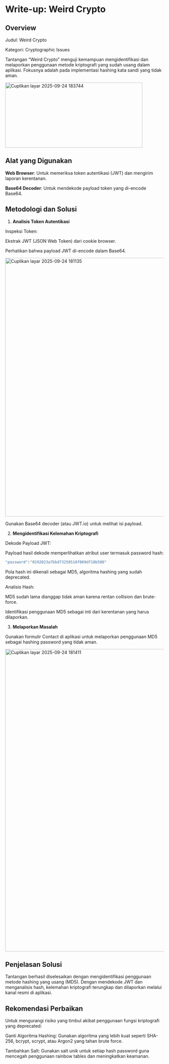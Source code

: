# Write-up: Weird Crypto

## Overview

Judul: Weird Crypto

Kategori: Cryptographic Issues

Tantangan “Weird Crypto” menguji kemampuan mengidentifikasi dan melaporkan penggunaan metode kriptografi yang sudah usang dalam aplikasi. Fokusnya adalah pada implementasi hashing kata sandi yang tidak aman.

<img width="436" height="207" alt="Cuplikan layar 2025-09-24 183744" src="https://github.com/user-attachments/assets/ce0ea508-edbd-4486-9045-20c20f20d0ed" />

## Alat yang Digunakan

**Web Browser**: Untuk memeriksa token autentikasi (JWT) dan mengirim laporan kerentanan.

**Base64 Decoder**: Untuk mendekode payload token yang di-encode Base64.

## Metodologi dan Solusi

1. **Analisis Token Autentikasi**

Inspeksi Token:

Ekstrak JWT (JSON Web Token) dari cookie browser.

Perhatikan bahwa payload JWT di-encode dalam Base64.

<img width="1198" height="822" alt="Cuplikan layar 2025-09-24 181135" src="https://github.com/user-attachments/assets/d4b57743-2129-473d-a027-33dcf56781a7" />

Gunakan Base64 decoder (atau JWT.io) untuk melihat isi payload.

2. **Mengidentifikasi Kelemahan Kriptografi**

Dekode Payload JWT:

Payload hasil dekode memperlihatkan atribut user termasuk password hash:

```bash
"password":"0192023a7bbd73250516f069df18b500"
```

Pola hash ini dikenali sebagai MD5, algoritma hashing yang sudah deprecated.

Analisis Hash:

MD5 sudah lama dianggap tidak aman karena rentan collision dan brute-force.

Identifikasi penggunaan MD5 sebagai inti dari kerentanan yang harus dilaporkan.

3. **Melaporkan Masalah**

Gunakan formulir Contact di aplikasi untuk melaporkan penggunaan MD5 sebagai hashing password yang tidak aman.

<img width="1897" height="961" alt="Cuplikan layar 2025-09-24 181411" src="https://github.com/user-attachments/assets/ed38b56a-3709-4a46-aabe-08dea8c216ef" />

## Penjelasan Solusi

Tantangan berhasil diselesaikan dengan mengidentifikasi penggunaan metode hashing yang usang (MD5). Dengan mendekode JWT dan menganalisis hash, kelemahan kriptografi terungkap dan dilaporkan melalui kanal resmi di aplikasi.

## Rekomendasi Perbaikan

Untuk mengurangi risiko yang timbul akibat penggunaan fungsi kriptografi yang deprecated:

Ganti Algoritma Hashing: Gunakan algoritma yang lebih kuat seperti SHA-256, bcrypt, scrypt, atau Argon2 yang tahan brute force.

Tambahkan Salt: Gunakan salt unik untuk setiap hash password guna mencegah penggunaan rainbow tables dan meningkatkan keamanan.
